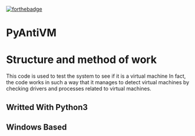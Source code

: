 [![forthebadge](https://forthebadge.com/images/badges/made-with-python.svg)](https://forthebadge.com)
# PyAntiVM 
# Structure and method of work
This code is used to test the system to see if it is a virtual machine
In fact, the code works in such a way that it manages to detect virtual machines by checking drivers and processes related to virtual machines.

## Writted With Python3
## Windows Based
